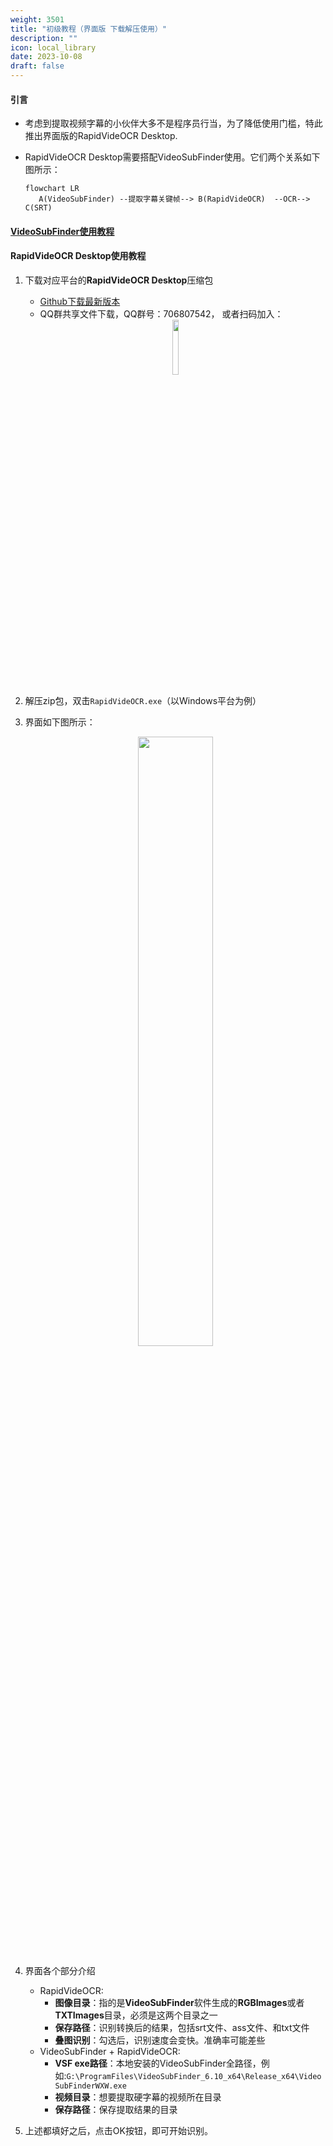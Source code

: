 ```yaml
---
weight: 3501
title: "初级教程（界面版 下载解压使用）"
description: ""
icon: local_library
date: 2023-10-08
draft: false
---
```


#### 引言

- 考虑到提取视频字幕的小伙伴大多不是程序员行当，为了降低使用门槛，特此推出界面版的RapidVideOCR Desktop.
- RapidVideOCR Desktop需要搭配VideoSubFinder使用。它们两个关系如下图所示：

    ```mermaid
    flowchart LR
       A(VideoSubFinder) --提取字幕关键帧--> B(RapidVideOCR)  --OCR--> C(SRT)
   ```

#### [VideoSubFinder使用教程](https://blog.csdn.net/shiwanghualuo/article/details/129174857)

#### RapidVideOCR Desktop使用教程

1. 下载对应平台的**RapidVideOCR Desktop**压缩包
   - [Github下载最新版本](https://github.com/SWHL/RapidVideOCRDesktop/releases)
   - QQ群共享文件下载，QQ群号：706807542， 或者扫码加入：
    <div align="center">
        <img src="https://github.com/SWHL/RapidVideOCR/releases/download/v2.0.1/QQGroup.png" width="15%" height="15%" align="center">
    </div>
2. 解压zip包，双击`RapidVideOCR.exe`（以Windows平台为例）
3. 界面如下图所示：
    <div align="center">
        <img src="https://github.com/SWHL/RapidVideOCR/releases/download/v2.0.1/DesktopUI.png" width=50%>
    </div>

4. 界面各个部分介绍
    - RapidVideOCR:
        - **图像目录**：指的是**VideoSubFinder**软件生成的**RGBImages**或者**TXTImages**目录，必须是这两个目录之一
        - **保存路径**：识别转换后的结果，包括srt文件、ass文件、和txt文件
        - **叠图识别**：勾选后，识别速度会变快。准确率可能差些
    - VideoSubFinder + RapidVideOCR:
        - **VSF exe路径**：本地安装的VideoSubFinder全路径，例如:`G:\ProgramFiles\VideoSubFinder_6.10_x64\Release_x64\VideoSubFinderWXW.exe`
        - **视频目录**：想要提取硬字幕的视频所在目录
        - **保存路径**：保存提取结果的目录
6. 上述都填好之后，点击OK按钮，即可开始识别。

<script src="https://giscus.app/client.js"
        data-repo="SWHL/RapidVideOCR"
        data-repo-id="MDEwOlJlcG9zaXRvcnk0MDU1ODkwMjk="
        data-category="Q&A"
        data-category-id="DIC_kwDOGCzMJc4CUluM"
        data-mapping="title"
        data-strict="0"
        data-reactions-enabled="1"
        data-emit-metadata="0"
        data-input-position="top"
        data-theme="preferred_color_scheme"
        data-lang="zh-CN"
        data-loading="lazy"
        crossorigin="anonymous"
        async>
</script>
